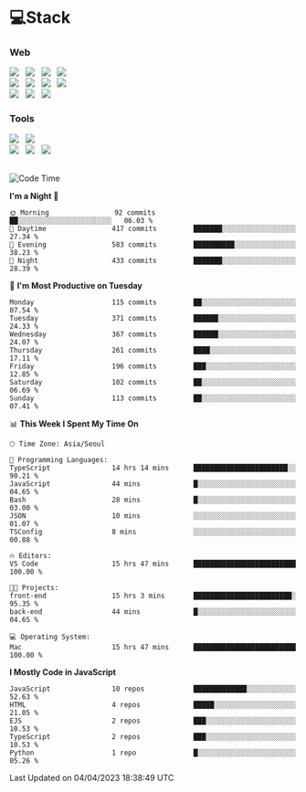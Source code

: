 <h1>💻Stack</h1>
<div>
 <h3>Web</h3>
 <!-- badge : https://shields.io/ -->
 <!-- icon : https://simpleicons.org/?q=Get -->
 <img src="https://img.shields.io/badge/HTML5-e74c3c?style=flat-square&logo=HTML5&logoColor=white"> &nbsp 
 <img src="https://img.shields.io/badge/CSS3-0A84FF?style=flat-square&logo=CSS3&logoColor=white"> &nbsp 
 <img src="https://img.shields.io/badge/JavaScript-FFCD11?style=flat-square&logo=JavaScript&logoColor=white"> &nbsp 
 <img src="https://img.shields.io/badge/TypeScript-3075C0?style=flat-square&logo=TypeScript&logoColor=white">
 <br/>
 <img src="https://img.shields.io/badge/React-00BCF6?style=flat-square&logo=React&logoColor=white"> &nbsp 
 <img src="https://img.shields.io/badge/Redux-764ABC?style=flat-square&logo=Redux&logoColor=white"/> &nbsp 
 <img src="https://img.shields.io/badge/CSS Modules-000000?style=flat-square&logo=CSS Modules&logoColor=white"/> &nbsp 
 <img src="https://img.shields.io/badge/styled%2Dcomponents-DB7093?style=flat-square&logo=styled%2Dcomponents&logoColor=white"/>
 <br/>
 <img src="https://img.shields.io/badge/Node-339933?style=flat-square&logo=Node.js&logoColor=white"> &nbsp 
 <img src="https://img.shields.io/badge/Express-000000?style=flat-square&logo=Express&logoColor=white"/> &nbsp 
 <img src="https://img.shields.io/badge/MongoDB-47A248?style=flat-square&logo=MongoDB&logoColor=white"/>
 
 <h3>Tools</h3>
 <img src="https://img.shields.io/badge/Visual Studio Code-007ACC?style=flat-square&logo=Visual Studio Code&logoColor=white"/> &nbsp 
 <img src="https://img.shields.io/badge/Postman-FF6C37?style=flat-square&logo=Postman&logoColor=white"/> &nbsp
 <br>
 <img src="https://img.shields.io/badge/Adobe Photoshop-31A8FF?style=flat-square&logo=Adobe Photoshop&logoColor=white"/> &nbsp 
 <img src="https://img.shields.io/badge/Adobe Illustrator-FF9A00?style=flat-square&logo=Adobe Illustrator&logoColor=white"/> &nbsp 
 <img src="https://img.shields.io/badge/Figma-F24E1E?style=flat-square&logo=Figma&logoColor=white"/> &nbsp
</div>

<br>

<!--START_SECTION:waka-->
![Code Time](http://img.shields.io/badge/Code%20Time-50%20hrs%2053%20mins-blue)

**I'm a Night 🦉** 

```text
🌞 Morning                92 commits          ██░░░░░░░░░░░░░░░░░░░░░░░   06.03 % 
🌆 Daytime                417 commits         ███████░░░░░░░░░░░░░░░░░░   27.34 % 
🌃 Evening                583 commits         ██████████░░░░░░░░░░░░░░░   38.23 % 
🌙 Night                  433 commits         ███████░░░░░░░░░░░░░░░░░░   28.39 % 
```
📅 **I'm Most Productive on Tuesday** 

```text
Monday                   115 commits         ██░░░░░░░░░░░░░░░░░░░░░░░   07.54 % 
Tuesday                  371 commits         ██████░░░░░░░░░░░░░░░░░░░   24.33 % 
Wednesday                367 commits         ██████░░░░░░░░░░░░░░░░░░░   24.07 % 
Thursday                 261 commits         ████░░░░░░░░░░░░░░░░░░░░░   17.11 % 
Friday                   196 commits         ███░░░░░░░░░░░░░░░░░░░░░░   12.85 % 
Saturday                 102 commits         ██░░░░░░░░░░░░░░░░░░░░░░░   06.69 % 
Sunday                   113 commits         ██░░░░░░░░░░░░░░░░░░░░░░░   07.41 % 
```


📊 **This Week I Spent My Time On** 

```text
🕑︎ Time Zone: Asia/Seoul

💬 Programming Languages: 
TypeScript               14 hrs 14 mins      ███████████████████████░░   90.21 % 
JavaScript               44 mins             █░░░░░░░░░░░░░░░░░░░░░░░░   04.65 % 
Bash                     28 mins             █░░░░░░░░░░░░░░░░░░░░░░░░   03.00 % 
JSON                     10 mins             ░░░░░░░░░░░░░░░░░░░░░░░░░   01.07 % 
TSConfig                 8 mins              ░░░░░░░░░░░░░░░░░░░░░░░░░   00.88 % 

🔥 Editors: 
VS Code                  15 hrs 47 mins      █████████████████████████   100.00 % 

🐱‍💻 Projects: 
front-end                15 hrs 3 mins       ████████████████████████░   95.35 % 
back-end                 44 mins             █░░░░░░░░░░░░░░░░░░░░░░░░   04.65 % 

💻 Operating System: 
Mac                      15 hrs 47 mins      █████████████████████████   100.00 % 
```

**I Mostly Code in JavaScript** 

```text
JavaScript               10 repos            █████████████░░░░░░░░░░░░   52.63 % 
HTML                     4 repos             █████░░░░░░░░░░░░░░░░░░░░   21.05 % 
EJS                      2 repos             ███░░░░░░░░░░░░░░░░░░░░░░   10.53 % 
TypeScript               2 repos             ███░░░░░░░░░░░░░░░░░░░░░░   10.53 % 
Python                   1 repo              █░░░░░░░░░░░░░░░░░░░░░░░░   05.26 % 
```




 Last Updated on 04/04/2023 18:38:49 UTC
<!--END_SECTION:waka-->
